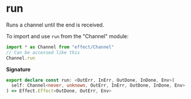 # run

Runs a channel until the end is received.

To import and use `run` from the "Channel" module:

```ts
import * as Channel from "effect/Channel"
// Can be accessed like this
Channel.run
```

**Signature**

```ts
export declare const run: <OutErr, InErr, OutDone, InDone, Env>(
  self: Channel<never, unknown, OutErr, InErr, OutDone, InDone, Env>
) => Effect.Effect<OutDone, OutErr, Env>
```
